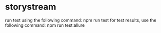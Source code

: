 # storystream
run test using the following command: npm run test
for test results, use the following command: npm run test:allure
